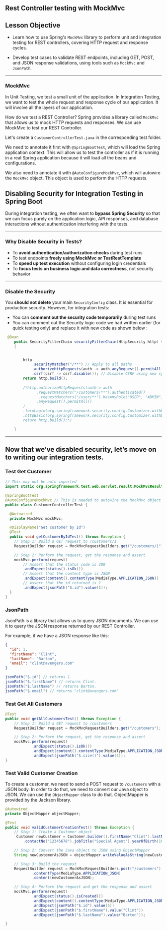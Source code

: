 ##  Rest Controller testing with MockMvc

## Lesson Objective

 - Learn how to use Spring's `MockMvc` library to perform unit and integration testing for REST controllers, covering HTTP request and response cycles.

 - Develop test cases to validate REST endpoints, including GET, POST, and JSON response validations, using tools such as `MockMvc` and `JsonPath`.

---
### MockMvc
In Unit Testing, we test a small unit of the application. In Integration Testing, we want to test the whole request and response cycle of our application. It will involve all the layers of our application.

How do we test a REST Controller? Spring provides a library called `MockMvc` that allows us to mock HTTP requests and responses. We can use MockMvc to test our REST Controller.

Let's create a `CustomerControllerTest.java` in the corresponding test folder.

We need to annotate it first with `@SpringBootTest`, which will load the Spring application context. This will allow us to test the controller as if it is running in a real Spring application because it will load all the beans and configurations.

We also need to annotate it with `@AutoConfigureMockMvc`, which will autowire the `MockMvc` object. This object is used to perform the HTTP requests.


## Disabling Security for Integration Testing in Spring Boot

During integration testing, we often want to **bypass Spring Security** so that we can focus purely on the application logic, API responses, and database interactions without authentication interfering with the tests.

---

###  Why Disable Security in Tests?

- To **avoid authentication/authorization checks** during test runs  
- To test endpoints **freely using MockMvc or TestRestTemplate**  
- To **speed up test execution** without configuring login credentials  
- To **focus tests on business logic and data correctness**, not security behavior  

---

 ### Disable the Security

You **should not delete** your main `SecurityConfig` class. It is essential for production security. However, for integration tests:

- You can **comment out the  security code temporarily** during test runs 
-  You can comment out the  Security logic code we had written earlier (for quick testing only) and replace it with new code as shown below :

```java
 @Bean
    public SecurityFilterChain securityFilterChain(HttpSecurity http) throws Exception
    {


        http
            .securityMatcher("/**") // Apply to all paths
            .authorizeHttpRequests(auth -> auth.anyRequest().permitAll()) // Allow all requests
            .csrf(csrf -> csrf.disable()); // Disable CSRF using new syntax
        return http.build();
        
        /*http.authorizeHttpRequests(auth-> auth
              .requestMatchers("/customers/**").authenticated()
               .requestMatchers("/user/**").hasAnyRole("USER", "ADMIN")// show later
              .anyRequest().permitAll()
        )
        .formLogin(org.springframework.security.config.Customizer.withDefaults()) //new code
        .httpBasic(org.springframework.security.config.Customizer.withDefaults()); // new code
        return http.build();*/

    }
```
---

## Now that we’ve disabled security, let’s move on to writing our integration tests.

### Test Get Customer

```java
// This may not be auto-imported
import static org.springframework.test.web.servlet.result.MockMvcResultMatchers.*;

@SpringBootTest
@AutoConfigureMockMvc // This is needed to autowire the MockMvc object
public class CustomerControllerTest {

  @Autowired
  private MockMvc mockMvc;

  @DisplayName("Get customer by Id")
  @Test
  public void getCustomerByIdTest() throws Exception {
    // Step 1: Build a GET request to /customers/1
    RequestBuilder request = MockMvcRequestBuilders.get("/customers/1");

    // Step 2: Perform the request, get the response and assert
    mockMvc.perform(request)
        // Assert that the status code is 200
        .andExpect(status().isOk())
        // Assert that the content type is JSON
        .andExpect(content().contentType(MediaType.APPLICATION_JSON))
        // Assert that the id returned is 1
        .andExpect(jsonPath("$.id").value(1));
  }
}
```

### JsonPath

JsonPath is a library that allows us to query JSON documents. We can use it to query the JSON response returned by our REST Controller.

For example, if we have a JSON response like this:

```json
{
  "id": 1,
  "firstName": "Clint",
  "lastName": "Barton",
  "email": "clint@avengers.com"
}
```

```java
jsonPath("$.id") // returns 1.
jsonPath("$.firstName") // returns Clint.
jsonPath("$.lastName") // returns Barton.
jsonPath("$.email") // returns "clint@avengers.com"
```

### Test Get All Customers

```java
@Test
public void getAllCustomersTest() throws Exception {
    // Step 1: Build a GET request to /customers
    RequestBuilder request = MockMvcRequestBuilders.get("/customers");

    // Step 2: Perform the request, get the response and assert
    mockMvc.perform(request)
            .andExpect(status().isOk())
            .andExpect(content().contentType(MediaType.APPLICATION_JSON))
            .andExpect(jsonPath("$.size()").value(4));
}
```

### Test Valid Customer Creation

To create a customer, we need to send a POST request to `/customers` with a JSON body. In order to do that, we need to convert our Java object to JSON. We can use the `ObjectMapper` class to do that. ObjectMapper is provided by the Jackson library.

```java
@Autowired
private ObjectMapper objectMapper;
```

```java
@Test
public void validCustomerCreationTest() throws Exception {
	// Step 1: Create a Customer object
	 Customer newCustomer = Customer.builder().firstName("Clint").lastName("Barton").email("clint@avengers.com")
        .contactNo("12345678").jobTitle("Special Agent").yearOfBirth(1975).build();

	// Step 2: Convert the Java object to JSON using ObjectMapper
	String newCustomerAsJSON = objectMapper.writeValueAsString(newCustomer);

	// Step 3: Build the request
	RequestBuilder request = MockMvcRequestBuilders.post("/customers")
			.contentType(MediaType.APPLICATION_JSON)
			.content(newCustomerAsJSON);

	// Step 4: Perform the request and get the response and assert
	mockMvc.perform(request)
			.andExpect(status().isCreated())
			.andExpect(content().contentType(MediaType.APPLICATION_JSON))
			.andExpect(jsonPath("$.id").value(5))
			.andExpect(jsonPath("$.firstName").value("Clint"))
			.andExpect(jsonPath("$.lastName").value("Barton"));

}
```

